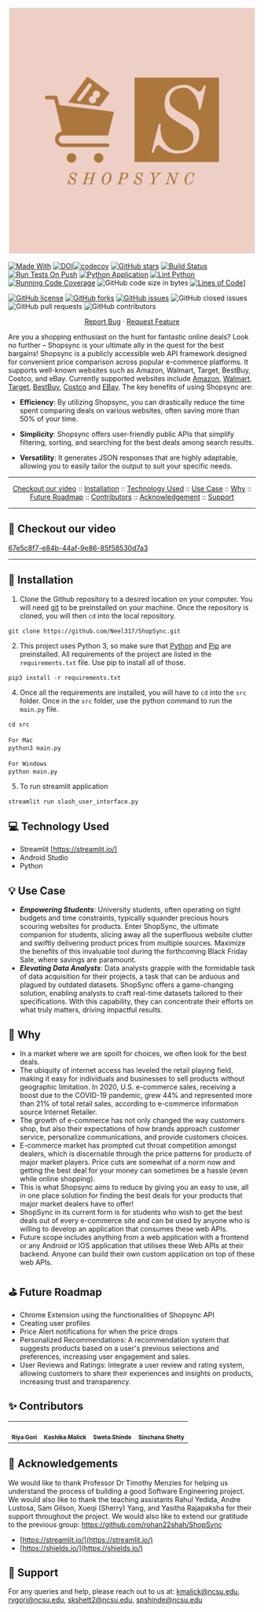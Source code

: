 <p align="center"><img width="500" src="./assets/shopsync-logos.jpeg"></p>

[![Made With](https://img.shields.io/badge/made%20with-python-blue)](https://www.python.org/)
[![DOI](https://zenodo.org/badge/692918933.svg)](https://zenodo.org/badge/latestdoi/692918933)[![codecov](https://codecov.io/gh/Kashika08/ShopSync/branch/main/graph/badge.svg?token=ZJ1AXQ5IFN)](https://app.codecov.io/gh/Kashika08/ShopSync)
[![GitHub stars](https://badgen.net/github/stars/Neel317/ShopSync)](https://badgen.net/github/stars/Neel317/ShopSync)
[![Build Status](https://app.travis-ci.com/rohan22shah/slash-phase3.svg?branch=main)](https://app.travis-ci.com/rohan22shah/slash-phase3)
[![Run Tests On Push](https://github.com/Neel317/ShopSync/actions/workflows/unit_test.yml/badge.svg)](https://github.com/Neel317/ShopSync/actions/workflows/unit_test.yml)
[![Python Application](https://github.com/Neel317/ShopSync/actions/workflows/python-app.yml/badge.svg)](https://github.com/Neel317/ShopSync/actions/workflows/python-app.yml)
[![Lint Python](https://github.com/Neel317/ShopSync/actions/workflows/main.yml/badge.svg)](https://github.com/Neel317/ShopSync/actions/workflows/main.yml)
[![Running Code Coverage](https://github.com/Neel317/ShopSync/actions/workflows/code_cov.yml/badge.svg)](https://github.com/Neel317/ShopSync/actions/workflows/code_cov.yml)
![GitHub code size in bytes](https://img.shields.io/badge/Code%20Size-381,952KB-brightgreen)
[![Lines of Code](https://img.shields.io/tokei/lines/github/Neel317/ShopSync)](https://img.shields.io/tokei/lines/github/Neel317/ShopSync)]


<!--Badges-->
<a href="https://github.com/Neel317/ShopSync/blob/main/LICENSE"><img alt="GitHub license" src="https://img.shields.io/github/license/Neel317/ShopSync"></a>
<a href="https://github.com/Neel317/ShopSync/pulse"><img alt="GitHub forks" src="https://img.shields.io/github/forks/Neel317/ShopSync"></a>
<a href="https://github.com/Neel317/ShopSync/issues"><img alt="GitHub issues" src="https://img.shields.io/github/issues/Neel317/ShopSync"></a>
<img alt="GitHub closed issues" src="https://img.shields.io/github/issues-closed/Neel317/ShopSync">
<img alt="GitHub pull requests" src="https://img.shields.io/github/issues-pr/Neel317/ShopSync">
![GitHub contributors](https://img.shields.io/github/contributors/Neel317/ShopSync)



<p align="center">
    <a href="https://github.com/Kashika08/ShopSync/issues/new/choose">Report Bug</a>
    ·
    <a href="https://github.com/Kashika08/ShopSync/issues/new/choose">Request Feature</a>
</p>



Are you a shopping enthusiast on the hunt for fantastic online deals? Look no further – Shopsync is your ultimate ally in the quest for the best bargains!
Shopsync is a publicly accessible web API framework designed for convenient price comparison across popular e-commerce platforms. It supports well-known websites such as Amazon, Walmart, Target, BestBuy, Costco, and eBay. Currently supported websites include [Amazon](https://www.amazon.com/), [Walmart](https://www.walmart.com/), [Target](https://www.target.com/), [BestBuy](https://www.bestbuy.com/), [Costco](https://www.costco.com/) and [EBay](https://www.ebay.com/). 
The key benefits of using Shopsync are:

- **Efficiency**: By utilizing Shopsync, you can drastically reduce the time spent comparing deals on various websites, often saving more than 50% of your time.

- **Simplicity**: Shopsync offers user-friendly public APIs that simplify filtering, sorting, and searching for the best deals among search results.

- **Versatility**: It generates JSON responses that are highly adaptable, allowing you to easily tailor the output to suit your specific needs.

---

<p align="center">
  <a href="#movie_camera-checkout-our-video">Checkout our video</a>
  ::
  <a href="#rocket-installation">Installation</a>
  ::
  <a href="#computer-technology-used">Technology Used</a>
  ::
  <a href="#bulb-use-case">Use Case</a>
  ::
  <a href="#page_facing_up-why">Why</a>
  ::
  <a href="#golf-future-roadmap">Future Roadmap</a>
  ::
  <a href="#sparkles-contributors">Contributors</a>
  ::
  <a href="#Acknowledgement">Acknowledgement</a>
  ::
  <a href="#email-support">Support</a>
  
</p>

---

:movie_camera: Checkout our video
---

[67e5c8f7-e84b-44af-9e86-85f58530d7a3](https://drive.google.com/file/d/1l_lxR0LMvmafhasJv9m0tbxuL5lEIwM8/view?usp=sharing)

---

:rocket: Installation
---
1. Clone the Github repository to a desired location on your computer. You will need [git](https://git-scm.com/) to be preinstalled on your machine. Once the repository is cloned, you will then ```cd``` into the local repository.
```
git clone https://github.com/Neel317/ShopSync.git
```
2. This project uses Python 3, so make sure that [Python](https://www.python.org/downloads/) and [Pip](https://pip.pypa.io/en/stable/installation/) are preinstalled. All requirements of the project are listed in the ```requirements.txt``` file. Use pip to install all of those.
```
pip3 install -r requirements.txt
```
4. Once all the requirements are installed, you will have to ```cd``` into the ```src``` folder. Once in the ```src``` folder, use the python command to run the ```main.py``` file.
```
cd src

For Mac
python3 main.py

For Windows
python main.py
```
5. To run streamlit application
```
streamlit run slash_user_interface.py
```

:computer: Technology Used
---
- Streamlit [https://streamlit.io/]
- Android Studio
- Python


:bulb: Use Case
---
* ***Empowering Students***: University students, often operating on tight budgets and time constraints, typically squander precious hours scouring websites for products. Enter ShopSync, the ultimate companion for students, slicing away all the superfluous website clutter and swiftly delivering product prices from multiple sources. Maximize the benefits of this invaluable tool during the forthcoming Black Friday Sale, where savings are paramount.
* ***Elevating Data Analysts***: Data analysts grapple with the formidable task of data acquisition for their projects, a task that can be arduous and plagued by outdated datasets. ShopSync offers a game-changing solution, enabling analysts to craft real-time datasets tailored to their specifications. With this capability, they can concentrate their efforts on what truly matters, driving impactful results.
  
:page_facing_up: Why
---
- In a market where we are spoilt for choices, we often look for the best deals.  
- The ubiquity of internet access has leveled the retail playing field, making it easy for individuals and businesses to sell products without geographic limitation. In 2020, U.S. e-commerce sales, receiving a boost due to the COVID-19 pandemic, grew 44% and represented more than 21% of total retail sales, according to e-commerce information source Internet Retailer.
- The growth of e-commerce has not only changed the way customers shop, but also their expectations of how brands approach customer service, personalize communications, and provide customers choices.
- E-commerce market has prompted cut throat competition amongst dealers, which is discernable through the price patterns for products of major market players. Price cuts are somewhat of a norm now and getting the best deal for your money can sometimes be a hassle (even while online shopping).
- This is what Shopsync aims to reduce by giving you an easy to use, all in one place solution for finding the best deals for your products that major market dealers have to offer!
- ShopSync in its current form is for students who wish to get the best deals out of every e-commerce site and can be used by anyone who is willing to develop an application that consumes these web APIs.
- Future scope includes anything from a web application with a frontend or any Android or IOS application that utilises these Web APIs at their backend. Anyone can build their own custom application on top of these web APIs.

:golf: Future Roadmap
---
- Chrome Extension using the functionalities of Shopsync API
- Creating user profiles
- Price Alert notifications for when the price drops
- Personalized Recommendations: A recommendation system that suggests products based on a user's previous selections and preferences, increasing user engagement and sales.
- User Reviews and Ratings: Integrate a user review and rating system, allowing customers to share their experiences and insights on products, increasing trust and transparency.

:sparkles: Contributors
---
<table>
  <tr>
    <td align="center"><a href="https://github.com/riyagori1203"><img src="https://avatars.githubusercontent.com/u/66380988?s=400&u=abc90228fe33cf1be71f80eec8aa74213134dea9&v=4" width="75px;" alt=""/><br /><sub><b>Riya Gori</b></sub></a></td>
    <td align="center"><a href="https://github.com/Kashika08"><img src="https://avatars.githubusercontent.com/u/43812511?v=4" width="75px;" alt=""/><br /><sub><b>Kashika Malick</b></sub></a><br /></td>
    <td align="center"><a href="https://github.com/sps-bit"><img src="https://avatars.githubusercontent.com/u/71579349?v=4" width="75px;" alt=""/><br /><sub><b>Sweta Shinde</b></sub></a><br /></td>
    <td align="center"><a href="https://github.com/sinchanashetty11"><img src="https://avatars.githubusercontent.com/u/73926660?v=4" width="75px;" alt=""/><br /><sub><b>Sinchana Shetty</b></sub></a><br /></td>
  </tr>
</table>

## 🙏 Acknowledgements <a name="Acknowledgement"></a>
We would like to thank Professor Dr Timothy Menzies for helping us understand the process of building a good Software Engineering project. We would also like to thank the teaching assistants Rahul Yedida, Andre Lustosa, Sam Gilson, Xueqi (Sherry) Yang, and Yasitha Rajapaksha for their support throughout the project.
We would also like to extend our gratitude to the previous group: https://github.com/rohan22shah/ShopSync
- [https://streamlit.io/](https://streamlit.io/)
- [https://shields.io/](https://shields.io/)

:email: Support
---
For any queries and help, please reach out to us at: kmalick@ncsu.edu, rvgori@ncsu.edu, skshett2@ncsu.edu, spshinde@ncsu.edu
